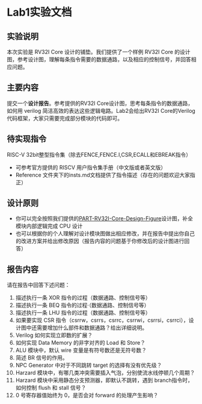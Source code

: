 # Lab1实验文档

## 实验说明 
本次实验是 RV32I Core 设计的铺垫。我们提供了一个样例 RV32I Core 的设计图，参考设计图，理解每条指令需要的数据通路，以及相应的控制信号，并回答相应问题。

## 主要内容
提交一个**设计报告**。参考提供的RV32I Core设计图，思考每条指令的数据通路，如何用 verilog 简洁高效的表达这些逻辑电路。Lab2会给出RV32I Core的Verilog 代码框架，大家只需要完成部分模块的代码即可。

## 待实现指令
RISC-V 32bit整型指令集（除去FENCE,FENCE.I,CSR,ECALL和EBREAK指令） 
* 可参考官方提供的 RISCV 用户指令集手册（中文版或者英文版）
* Reference 文件夹下的insts.md文档提供了指令描述（存在的问题欢迎大家指正）

## 设计原则 
* 你可以完全按照我们提供的[PART-RV32I-Core-Design-Figure](PART-RV32I-Core-Design-Figure.pdf)设计图，补全模块内部逻辑完成 CPU 设计
* 也可以根据你的个人理解对设计模块图做出相应修改，并在报告中提出你自己的改进方案并给出修改原因（报告内容的问题基于你修改后的设计图进行回答）

## 报告内容
请在报告中回答下述问题： 
1. 描述执行一条 XOR 指令的过程（数据通路、控制信号等）
2. 描述执行一条 BEQ 指令的过程·（数据通路、控制信号等）
3. 描述执行一条 LHU 指令的过程（数据通路、控制信号等）
4. 如果要实现 CSR 指令（csrrw，csrrs，csrrc，csrrwi，csrrsi，csrrci），设计图中还需要增加什么部件和数据通路？给出详细说明。 
5. Verilog 如何实现立即数的扩展？ 
6. 如何实现 Data Memory 的非字对齐的 Load 和 Store？ 
7. ALU 模块中，默认 wire 变量是有符号数还是无符号数？ 
8. 简述 BR 信号的作用。
9. NPC Generator 中对于不同跳转 target 的选择有没有优先级？ 
10. Harzard 模块中，有哪几类冲突需要插入气泡，分别使流水线停顿几个周期？ 
11. Harzard 模块中采用静态分支预测器，即默认不跳转，遇到 branch指令时，如何控制 flush 和 stall 信号？ 
12. 0 号寄存器值始终为 0，是否会对 forward 的处理产生影响？
